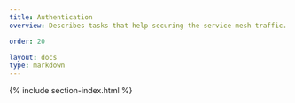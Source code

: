 ```yaml
---
title: Authentication
overview: Describes tasks that help securing the service mesh traffic.

order: 20

layout: docs
type: markdown
---
```


{% include section-index.html %}
